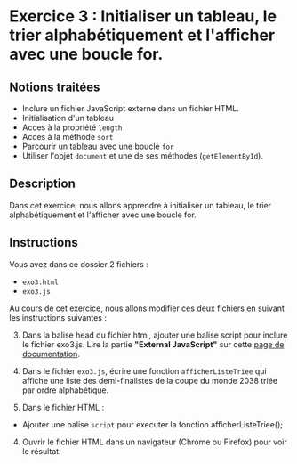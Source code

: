 # Exercice 3 : Initialiser un tableau, le trier alphabétiquement et l'afficher avec une boucle for.

## Notions traitées

- Inclure un fichier JavaScript externe dans un fichier HTML.
- Initialisation d'un tableau
- Acces à la propriété `length`
- Acces à la méthode `sort`
- Parcourir un tableau avec une boucle `for`
- Utiliser l'objet `document` et une de ses méthodes (`getElementById`).

## Description

Dans cet exercice, nous allons apprendre à initialiser un tableau, le trier alphabétiquement et l'afficher avec une boucle for.

## Instructions

Vous avez dans ce dossier 2 fichiers :

- `exo3.html`
- `exo3.js`

Au cours de cet exercice, nous allons modifier ces deux fichiers en suivant les instructions suivantes :

3. Dans la balise head du fichier html, ajouter une balise script pour inclure le fichier exo3.js.
   Lire la partie **"External JavaScript"** sur cette [page de documentation](https://www.w3schools.com/js/js_whereto.asp).

2. Dans le fichier `exo3.js`, écrire une fonction `afficherListeTriee` qui affiche une liste des demi-finalistes de la coupe du monde 2038 triée par ordre alphabétique.

3. Dans le fichier HTML :

- Ajouter une balise `script` pour executer la fonction afficherListeTriee();

4. Ouvrir le fichier HTML dans un navigateur (Chrome ou Firefox) pour voir le résultat.

